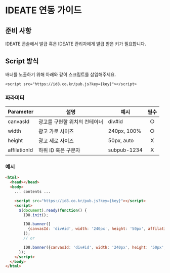 # IDEATE 연동 가이드

## 준비 사항
IDEATE 콘솔에서 발급 혹은 IDEATE 관리자에게 발급 받은 키가 필요합니다.

## Script 방식
배너를 노출하기 위해 아래와 같이 스크립트를 삽입해주세요.

```
<script src="https://id8.co.kr/pub.js?key={key}"></script>
```

### 파라미터

| Parameter | 설명 | 예시 | 필수 |
|-|-|-|:-:|
| canvasId | 광고를 구현할 위치의 컨테이너 | div#id | ○ |
| width | 광고 가로 사이즈 | 240px, 100% | ○ |
| height | 광고 세로 사이즈 | 50px, auto | X |
| affilationId | 하위 ID 혹은 구분자 | subpub-1234 | X |

### 예시
```html
<html>
  <head></head>
  <body>
    ... contents ...

    <script src="https://id8.co.kr/pub.js?key={key}"></script>
    <script>
      $(document).ready(function() {
        ID8.init();

        ID8.banner([
          {canvasId: 'div#id', width: '240px', height: '50px', affilationId: '하위 ID'}
        ]);
        // or

        ID8.banner({canvasId: 'div#id', width: '240px', height: '50px', affilationId: '하위 ID'});
      });
    </script>
  </body>
</html>
```

